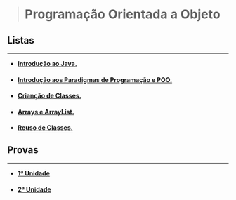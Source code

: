 > # Programação Orientada a Objeto 

## **Listas**
___
* [**Introdução ao Java.**](https://github.com/kennedyAlvess/answersPOO/tree/main/Listas/IntroducaoAoJava)
####
* [**Introdução aos Paradigmas de Programação e POO.**](https://github.com/kennedyAlvess/answersPOO/tree/main/Listas/IntroducaoParadigmasPOO)
####
* [**Crianção de Classes.**](https://github.com/kennedyAlvess/answersPOO/tree/main/Listas/CriacaoDeClasses)
####
* [**Arrays e ArrayList.**](https://github.com/kennedyAlvess/answersPOO/tree/main/Listas/ArraysArrayList)
####
* [**Reuso de Classes.**](https://github.com/kennedyAlvess/answersPOO/tree/main/Listas/ReusoDeClasses)

## **Provas**
___

* [**1ª Unidade**](https://github.com/kennedyAlvess/answersPOO/tree/main/Provas/PrimeiraUnidade)
####
* [**2ª Unidade**](https://github.com/kennedyAlvess/answersPOO/tree/main/Provas/SegundaUnidade)


